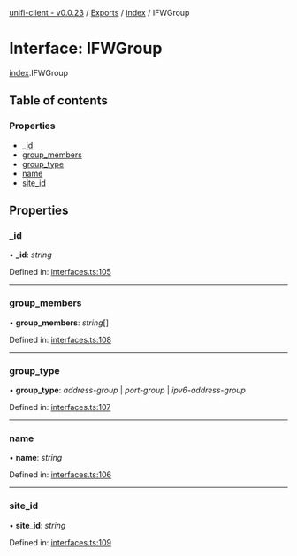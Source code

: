 [unifi-client - v0.0.23](../README.md) / [Exports](../modules.md) / [index](../modules/index.md) / IFWGroup

# Interface: IFWGroup

[index](../modules/index.md).IFWGroup

## Table of contents

### Properties

- [\_id](index.ifwgroup.md#_id)
- [group\_members](index.ifwgroup.md#group_members)
- [group\_type](index.ifwgroup.md#group_type)
- [name](index.ifwgroup.md#name)
- [site\_id](index.ifwgroup.md#site_id)

## Properties

### \_id

• **\_id**: *string*

Defined in: [interfaces.ts:105](https://github.com/thib3113/unifi-client/blob/3b1db86/src/interfaces.ts#L105)

___

### group\_members

• **group\_members**: *string*[]

Defined in: [interfaces.ts:108](https://github.com/thib3113/unifi-client/blob/3b1db86/src/interfaces.ts#L108)

___

### group\_type

• **group\_type**: *address-group* \| *port-group* \| *ipv6-address-group*

Defined in: [interfaces.ts:107](https://github.com/thib3113/unifi-client/blob/3b1db86/src/interfaces.ts#L107)

___

### name

• **name**: *string*

Defined in: [interfaces.ts:106](https://github.com/thib3113/unifi-client/blob/3b1db86/src/interfaces.ts#L106)

___

### site\_id

• **site\_id**: *string*

Defined in: [interfaces.ts:109](https://github.com/thib3113/unifi-client/blob/3b1db86/src/interfaces.ts#L109)
